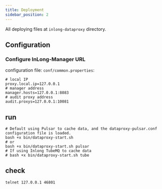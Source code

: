 ```yaml
---
title: Deployment
sidebar_position: 2
---
```


All deploying files at `inlong-dataproxy` directory.

## Configuration
### Configure InLong-Manager URL
configuration file: `conf/common.properties`:
```
# local IP
proxy.local.ip=127.0.0.1
# manager address
manager.hosts=127.0.0.1:8083
# audit proxy address
audit.proxys=127.0.0.1:10081
```

## run
```
# Default using Pulsar to cache data, and the dataproxy-pulsar.conf configuration file is loaded.
bash +x bin/dataproxy-start.sh
# or
bash +x bin/dataproxy-start.sh pulsar
# If using Inlong TubeMQ to cache data
# bash +x bin/dataproxy-start.sh tube
```
	
## check
```
telnet 127.0.0.1 46801
```